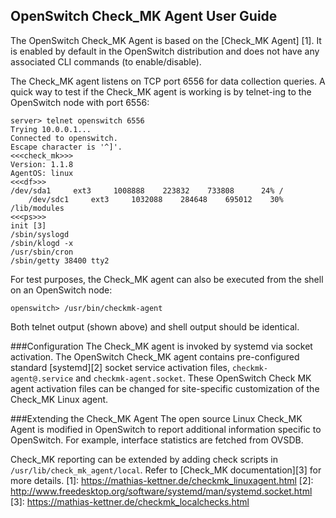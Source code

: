 
OpenSwitch Check_MK Agent User Guide
--------------------
The OpenSwitch Check_MK Agent is based on the [Check_MK Agent] [1].  It is enabled by default in the OpenSwitch distribution and does not have any associated CLI commands (to enable/disable).

The Check_MK agent listens on TCP port 6556 for data collection queries. A quick way to test if the Check_MK agent is working is by telnet-ing to the OpenSwitch node with port 6556:

    server> telnet openswitch 6556
    Trying 10.0.0.1...
	Connected to openswitch.
	Escape character is '^]'.
	<<<check_mk>>>
	Version: 1.1.8
	AgentOS: linux
	<<<df>>>
	/dev/sda1     ext3     1008888    223832    733808      24% /
		/dev/sdc1     ext3     1032088    284648    695012    30% /lib/modules
	<<<ps>>>
	init [3]
	/sbin/syslogd
	/sbin/klogd -x
	/usr/sbin/cron
	/sbin/getty 38400 tty2

For test purposes, the Check_MK agent can also be executed from the shell on an OpenSwitch node:

	openswitch> /usr/bin/checkmk-agent

Both telnet output (shown above) and shell output should be identical.

###Configuration
The Check_MK agent is invoked by systemd via socket activation. The OpenSwitch Check_MK agent contains pre-configured standard [systemd][2] socket service activation files, `checkmk-agent@.service` and `checkmk-agent.socket`. These OpenSwitch Check MK agent activation files can be changed for site-specific customization of the Check_MK Linux agent.


###Extending the Check_MK Agent
The open source Linux Check_MK Agent is modified in OpenSwitch to report additional information specific to OpenSwitch. For example, interface statistics are fetched from OVSDB.

Check_MK reporting can be extended by adding check scripts in `/usr/lib/check_mk_agent/local`. Refer to [Check_MK documentation][3] for more details.
[1]: https://mathias-kettner.de/checkmk_linuxagent.html
[2]: http://www.freedesktop.org/software/systemd/man/systemd.socket.html
[3]: https://mathias-kettner.de/checkmk_localchecks.html

